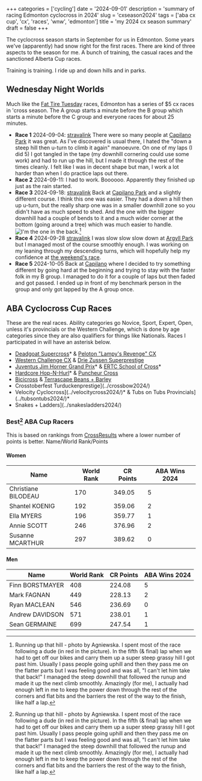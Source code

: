 +++
categories = ['cycling']
date = '2024-09-01'
description = 'summary of racing Edmonton cyclocross in 2024'
slug = 'cxseason2024'
tags = ['aba cx cup', 'cx', 'races', 'wnw', 'edmonton']
title = 'my 2024 cx season summary'
draft = false
+++

The cyclocross season starts in September for us in Edmonton. Some years we've (apparently) had snow right for the first races. There are kind of three aspects to the season for me. A bunch of training, the casual races and the sanctioned Alberta Cup races. 

Training is training. I ride up and down hills and in parks.
## Wednesday Night Worlds

Much like the [Fat Tire Tuesday](../ftt/) races, Edmonton has a series of $5 cx races in 'cross season. The A group starts a minute before the B group which starts a minute before the C group and everyone races for about 25 minutes.

* **Race 1** 2024-09-04: [stravalink](https://www.strava.com/segments/37727939) There were so many people at [Capilano Park](../capilanopark/) it was great. As I've discovered is usual there, I hated the "down a steep hill then u-turn to climb it again" manoeuvre. On one of my laps (I did 5) I got tangled in the tape (my downhill cornering could use some work) and had to run up the hill, but I made it through the rest of the times cleanly. I felt like I was in decent shape but man, I work a lot harder than when I do practice laps out there.
* **Race 2** 2024-09-11: I had to work. Boooooo. Apparently they finished up just as the rain started.
* **Race 3** 2024-09-18: [stravalink](https://www.strava.com/segments/37826606) Back at [Capilano Park](../caplianopark/) and a slightly different course. I think this one was easier. They had a down a hill then up u-turn, but the really sharp one was in a smaller downhill zone so you didn't have as much speed to shed. And the one with the bigger downhill had a couple of bends to it and a much wider corner at the bottom (going around a tree) which was much easier to handle.![I'm the one in the back.](/wnw24_runup.jpg "Looking down at three riders pushing their bikes up a steep grassy embankment.")[^1]
* **Race 4** 2024-09-28 [stravalink](https://www.strava.com/segments/37875090) I was slow slow slow down at [Argyll Park](../argyllvelodrome/) but I managed most of the course smoothly enough. I was working on my leaning through my descending turns, which will hopefully help my confidence at [the weekend's race](../hopnhurl2024/).
* **Race 5** 2024-10-05 Back at [Capilano](../capilanopark/) where I decided to try something different by going hard at the beginning and trying to stay with the faster folk in my B group. I managed to do it for a couple of laps but then faded and got passed. I ended up in front of my benchmark person in the group and only got lapped by the A group once.
 

[^1]: Running up that hill - photo by Agniewska. I spent most of the race following a dude (in red in the picture). In the fifth (& final) lap when we had to get off our bikes and carry them up a super steep grassy hill I got past him. Usually I pass people going uphill and then they pass me on the flatter parts but I was feeling good and was all, "I can't let him take that back!" I managed the steep downhill that followed the runup and made it up the next climb smoothly. Amazingly (for me), I actually had enough left in me to keep the power down through the rest of the corners and flat bits and the barriers the rest of the way to the finish, like half a lap.

## ABA Cyclocross Cup Races

These are the real races. Ability categories go Novice, Sport, Expert, Open, unless it's provincials or the Western Challenge, which is done by age categories since they are also qualifiers for things like Nationals. Races I participated in will have an asterisk below.

* [Deadgoat Supercross](../deadgoat2024/)* & [Peloton "Lampy's Revenge" CX](../peloton2024/)
* [Western Challenge CX](../wccx2024/) & [Drie Zussen Superprestige](../driez2024/)
* [Juventus Jim Horner Grand Prix](../jimhornergrandprix2024/)* & [ERTC School of Cross](../schoolofcross2024/)*
* [Hardcore Hop-N-Hurl](../hopnhurl2024/)* & [Puncheur Cross](../puncheurcross2024/)
* [Bicicross](../bicicross2024/) & [Terrascape Beans + Barley](../beans2024/)
* Crosstoberfest Turduckenprestige](../crossbow2024/)
* Velocity Cyclocross](../velocitycross2024/)* & Tubs on Tubs Provincials](../tubsontubs2024/)*
* Snakes + Ladders](../snakesladders2024/)

### Best[^1] ABA Cup Racers

This is based on rankings from [CrossResults](https://www.crossresults.com/) where a lower number of points is better.
Name/World Rank/Points

[^1]: [Sidney MCGILL](https://cyclocross24.com/rider/sidney-mcgill/) and [Nico KNOLL](https://cyclocross24.com/rider/nico-knoll/) are our actual best best racers (ranked 31 and 151 in the world respectively as of this writing), but they haven't raced in ABA races this year, having bigger fish to fry.

#### Women

| Name                | World Rank | CR Points | ABA Wins 2024 |
| ------------------- | ---------- | --------- |------|
| Christiane BILODEAU | 170        | 349.05    | 5 |
| Shantel KOENIG      | 192        | 359.06    | 2 |
| Ella MYERS          | 196        | 359.77    | 1 |
| Annie SCOTT         | 246        | 376.96    | 2 |
| Susanne MCARTHUR    | 297        | 389.62    | 0 |

#### Men

| Name | World Rank | CR Points | ABA Wins 2024 |
|------|------------|-----------|------|
| Finn BORSTMAYER | 408 | 224.08 | 5 |
| Mark FAGNAN | 449 | 228.13 | 2 |
| Ryan MACLEAN | 546 | 236.69 | 0 |
| Andrew DAVIDSON | 571 | 238.01 | 1 |
| Sean GERMAINE | 699 | 247.54 | 1 |


